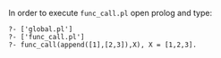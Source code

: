 In order to execute `func_call.pl` open prolog and type:
 
 ```
 ?- ['global.pl']
 ?- ['func_call.pl']
 ?- func_call(append([1],[2,3]),X), X = [1,2,3].
 ```
 
 
